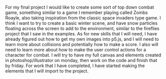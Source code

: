 For my final project I would like to create some sort of top down combat game, something similar to a game I remember playing called Zombs Roayle, also taking inspiration from the classic space invaders type game. I think I want to try to create a basic winter scene, and have snow particles floating across the screen to add to the environment, similar to the fireflies project that I saw in the examples. As for new skills that I will need, I have already figured out how to get my own images into p5.js, and I will need to learn more about collisions and potentially how to make a score. I also will need to learn more about how to make the user control actions for a character for combat. I will try to have my full canvas and elements created in photoshop/illustrator on monday, then work on the code and finish that by friday. For work that I have completed, I have started making the elements that I will import to the project.  
